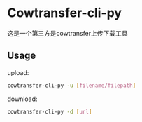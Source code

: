 # Cowtransfer-cli-py
这是一个第三方是cowtransfer上传下载工具

## Usage
upload:
```bash
cowtransfer-cli-py -u [filename/filepath]
```
download:
```bash
cowtransfer-cli-py -d [url]
```
